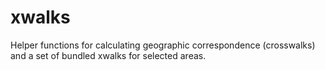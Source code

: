 # xwalks
Helper functions for calculating geographic correspondence (crosswalks) and a set of bundled xwalks for selected areas.

